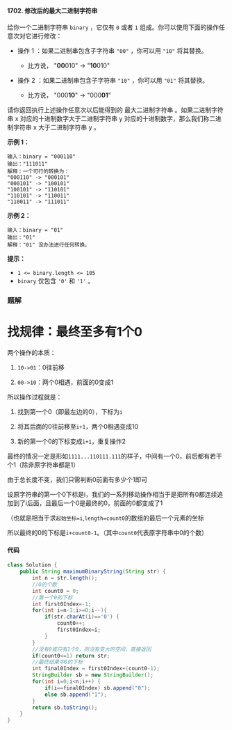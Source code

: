 #### 1702. 修改后的最大二进制字符串

给你一个二进制字符串 `binary` ，它仅有 `0` 或者 `1` 组成。你可以使用下面的操作任意次对它进行修改：

* 操作 1 ：如果二进制串包含子字符串 `"00"` ，你可以用 `"10"` 将其替换。
  * 比方说， "**00**010" -> "**10**010"

* 操作 2 ：如果二进制串包含子字符串 `"10"` ，你可以用 `"01"` 将其替换。
  * 比方说， "000**10**" -> "000**01**"

请你返回执行上述操作任意次以后能得到的 最大二进制字符串 。如果二进制字符串 x 对应的十进制数字大于二进制字符串 y 对应的十进制数字，那么我们称二进制字符串 x 大于二进制字符串 y 。

**示例 1：**

```shell
输入：binary = "000110"
输出："111011"
解释：一个可行的转换为：
"000110" -> "000101" 
"000101" -> "100101" 
"100101" -> "110101" 
"110101" -> "110011" 
"110011" -> "111011"
```

**示例 2：**

```shell
输入：binary = "01"
输出："01"
解释："01" 没办法进行任何转换。
```

**提示：**

- `1 <= binary.length <= 105`
- `binary` 仅包含 `'0'` 和 `'1'` 。

### 题解

# 找规律：最终至多有1个0

两个操作的本质：

1. `10->01`：0往前移

2. `00->10`：两个0相遇，前面的0变成1

所以操作过程就是：

1. 找到第一个0（即最左边的0），下标为`i`

2. 将其后面的0往前移至`i+1`，两个0相遇变成10
3. 新的第一个0的下标变成`i+1`，重复操作2

最终的情况一定是形如`1111...110111.111`的样子，中间有一个0，前后都有若干个1（除非原字符串都是1）

由于总长度不变，我们只需判断0前面有多少个1即可

设原字符串的第一个0下标是i，我们的一系列移动操作相当于是把所有0都连续追加到了i后面，且最后一个0是最终的0，前面的0都变成了1

（也就是相当于求`起始坐标=i`,`length=count0`的数组的最后一个元素的坐标

所以最终的0的下标是`i+count0-1`。（其中`count0`代表原字符串中0的个数）

#### 代码

```java
class Solution {
    public String maximumBinaryString(String str) {
        int n = str.length();
        //0的个数
        int count0 = 0;
        //第一个0的下标
        int first0Index=-1;
        for(int i=n-1;i>=0;i--){
            if(str.charAt(i)=='0') {
                count0++;
                first0Index=i;
            }
        }
        //没有0或只有1个0，则没有变大的空间，直接返回
        if(count0<=1) return str;
        //最终结果中0的下标
        int final0Index = first0Index+(count0-1);
        StringBuilder sb = new StringBuilder();
        for(int i=0;i<n;i++) {
            if(i==final0Index) sb.append("0");
            else sb.append("1");
        }
        return sb.toString();
    }
}
```

